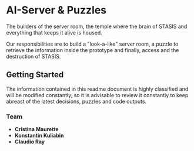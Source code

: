 # AI-Server &amp; Puzzles
The builders of the server room, the temple where the brain of STASIS and everything that keeps it alive is housed.

Our responsibilities are to build a "look-a-like" server room, a puzzle to retrieve the information inside the prototype and finally, access and the destruction of STASIS. 

## Getting Started
The information contained in this readme document is highly classified and will be modified constantly, so it is advisable to review it constantly to keep abreast of the latest decisions, puzzles and code outputs. 

### Team
* **Cristina Maurette**
* **Konstantin Kuliabin**
* **Claudio Ray** 
